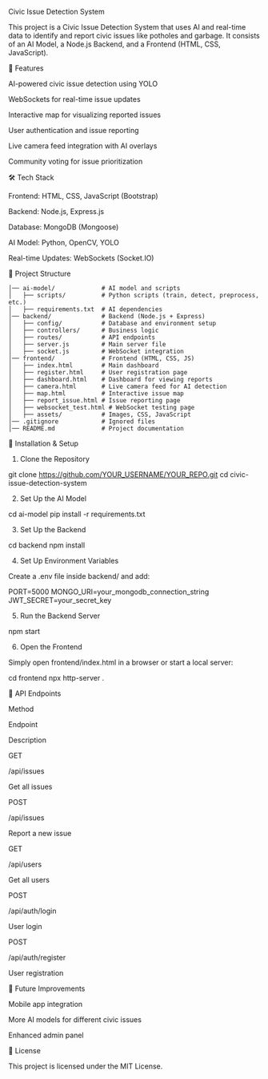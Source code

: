 Civic Issue Detection System

This project is a Civic Issue Detection System that uses AI and real-time data to identify and report civic issues like potholes and garbage. It consists of an AI Model, a Node.js Backend, and a Frontend (HTML, CSS, JavaScript).

📌 Features

AI-powered civic issue detection using YOLO

WebSockets for real-time issue updates

Interactive map for visualizing reported issues

User authentication and issue reporting

Live camera feed integration with AI overlays

Community voting for issue prioritization

🛠️ Tech Stack

Frontend: HTML, CSS, JavaScript (Bootstrap)

Backend: Node.js, Express.js

Database: MongoDB (Mongoose)

AI Model: Python, OpenCV, YOLO

Real-time Updates: WebSockets (Socket.IO)

📂 Project Structure

```civic-issue-detection-system/
│── ai-model/             # AI model and scripts
│   ├── scripts/          # Python scripts (train, detect, preprocess, etc.)
│   ├── requirements.txt  # AI dependencies
│── backend/              # Backend (Node.js + Express)
│   ├── config/           # Database and environment setup
│   ├── controllers/      # Business logic
│   ├── routes/           # API endpoints
│   ├── server.js         # Main server file
│   ├── socket.js         # WebSocket integration
│── frontend/             # Frontend (HTML, CSS, JS)
│   ├── index.html        # Main dashboard
│   ├── register.html     # User registration page
│   ├── dashboard.html    # Dashboard for viewing reports
│   ├── camera.html       # Live camera feed for AI detection
│   ├── map.html          # Interactive issue map
│   ├── report_issue.html # Issue reporting page
│   ├── websocket_test.html # WebSocket testing page
│   ├── assets/           # Images, CSS, JavaScript
│── .gitignore            # Ignored files
│── README.md             # Project documentation
```

🚀 Installation & Setup

1. Clone the Repository

git clone https://github.com/YOUR_USERNAME/YOUR_REPO.git
cd civic-issue-detection-system

2. Set Up the AI Model

cd ai-model
pip install -r requirements.txt

3. Set Up the Backend

cd backend
npm install

4. Set Up Environment Variables

Create a .env file inside backend/ and add:

PORT=5000
MONGO_URI=your_mongodb_connection_string
JWT_SECRET=your_secret_key

5. Run the Backend Server

npm start

6. Open the Frontend

Simply open frontend/index.html in a browser or start a local server:

cd frontend
npx http-server .

📡 API Endpoints

Method

Endpoint

Description

GET

/api/issues

Get all issues

POST

/api/issues

Report a new issue

GET

/api/users

Get all users

POST

/api/auth/login

User login

POST

/api/auth/register

User registration

🎯 Future Improvements

Mobile app integration

More AI models for different civic issues

Enhanced admin panel

📜 License

This project is licensed under the MIT License.



